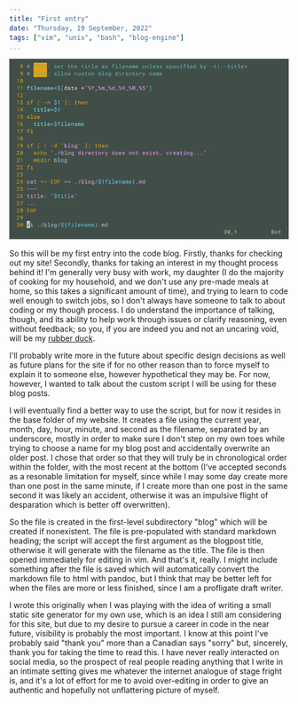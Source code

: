 ```yaml
---
title: "First entry"
date: "Thursday, 19 September, 2022"
tags: ["vim", "unix", "bash", "blog-engine"]
...
```


![The script, opened in [vim](https://www.vim.org/) and showing off my sweet terminal customization](../../assets/images/blogscript.png)

So this will be my first entry into the code blog. Firstly, thanks for checking out my site! Secondly, thanks for taking an interest in my thought process behind it! I'm generally very busy with work, my daughter (I do the majority of cooking for my household, and we don't use any pre-made meals at home, so this takes a significant amount of time), and trying to learn to code well enough to switch jobs, so I don't always have someone to talk to about coding or my though process. I do understand the importance of talking, though, and its ability to help work through issues or clarify reasoning, even without feedback; so you, if you are indeed you and not an uncaring void, will be my [rubber duck](https://en.wikipedia.org/wiki/Rubber_duck_debugging).

I'll probably write more in the future about specific design decisions as well as future plans for the site if for no other reason than to force myself to explain it to someone else, however hypothetical they may be. For now, however, I wanted to talk about the custom script I will be using for these blog posts.

I will eventually find a better way to use the script, but for now it resides in the base folder of my website. It creates a file using the current year, month, day, hour, minute, and second as the filename, separated by an underscore, mostly in order to make sure I don't step on my own toes while trying to choose a name for my blog post and accidentally overwrite an older post. I chose that order so that they will truly be in chronological order within the folder, with the most recent at the bottom (I've accepted seconds as a resonable limitation for myself, since while I may some day create more than one post in the same minute, if I create more than one post in the same second it was likely an accident, otherwise it was an impulsive flight of desparation which is better off overwritten). 

So the file is created in the first-level subdirectory "blog" which will be created if nonexistent. The file is pre-populated with standard markdown heading; the script will accept the first argument as the blogpost title, otherwise it will generate with the filename as the title. The file is then opened immediately for editing in vim. And that's it, really. I might include something after the file is saved which will automatically convert the markdown file to html with pandoc, but I think that may be better left for when the files are more or less finished, since I am a profligate draft writer.

I wrote this originally when I was playing with the idea of writing a small static site generator for my own use, which is an idea I still am considering for this site, but due to my desire to pursue a career in code in the near future, visibility is probably the most important. I know at this point I've probably said "thank you" more than a Canadian says "sorry" but, sincerely, thank you for taking the time to read this. I have never really interacted on social media, so the prospect of real people reading anything that I write in an intimate setting gives me whatever the internet analogue of stage fright is, and it's a lot of effort for me to avoid over-editing in order to give an authentic and hopefully not unflattering picture of myself. 
